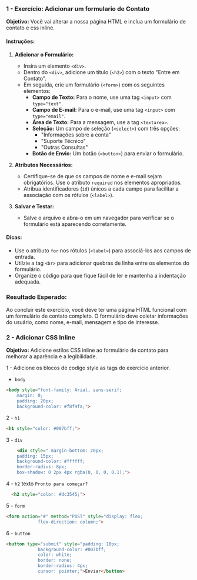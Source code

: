 
### 1 - Exercício: Adicionar um formulario de Contato

**Objetivo:** Você vai alterar a nossa página HTML e inclua um formulário de contato e css inline.

#### Instruções:

1. **Adicionar o Formulário:**
   - Insira um elemento `<div>`.
   - Dentro do `<div>`, adicione um título (`<h2>`) com o texto "Entre em Contato".
   - Em seguida, crie um formulário (`<form>`) com os seguintes elementos:
     - **Campo de Texto:** Para o nome, use uma tag `<input>` com `type="text"`.
     - **Campo de E-mail:** Para o e-mail, use uma tag `<input>` com `type="email"`.
     - **Área de Texto:** Para a mensagem, use a tag `<textarea>`.
     - **Seleção:** Um campo de seleção (`<select>`) com três opções:
       - "Informações sobre a conta"
       - "Suporte Técnico"
       - "Outras Consultas"
     - **Botão de Envio:** Um botão (`<button>`) para enviar o formulário.

6. **Atributos Necessários:**
   - Certifique-se de que os campos de nome e e-mail sejam obrigatórios. Use o atributo `required` nos elementos apropriados.
   - Atribua identificadores (`id`) únicos a cada campo para facilitar a associação com os rótulos (`<label>`).

7. **Salvar e Testar:**
   - Salve o arquivo e abra-o em um navegador para verificar se o formulário está aparecendo corretamente.

#### Dicas:
- Use o atributo `for` nos rótulos (`<label>`) para associá-los aos campos de entrada.
- Utilzie a tag `<br>` para adicionar quebras de linha entre os elementos do formulário.
- Organize o código para que fique fácil de ler e mantenha a indentação adequada.

### Resultado Esperado:
Ao concluir este exercício, você deve ter uma página HTML funcional com um formulário de contato completo. O formulário deve coletar informações do usuário, como nome, e-mail, mensagem e tipo de interesse.



### 2 - Adicionar CSS Inline

**Objetivo:** Adicione estilos CSS inline ao formulário de contato para melhorar a aparência e a legibilidade.


1 - Adicione os blocos de codigo style as tags do exercicio anterior.

- `body`
```html
<body style="font-family: Arial, sans-serif;
    margin: 0;
    padding: 20px;
    background-color: #f8f9fa;">
```

2 - `h1`
```html
<h1 style="color: #007bff;">
```

3 - `div`
```html
    <div style=" margin-bottom: 20px;
    padding: 15px;
    background-color: #ffffff;
    border-radius: 8px;
    box-shadow: 0 2px 4px rgba(0, 0, 0, 0.1);">
```

4 - `h2` texto `Pronto para começar?`
```html
  <h2 style="color: #dc3545;">
```	

5 - `form`
```html
<form action="#" method="POST" style="display: flex;
            flex-direction: column;">
```

6 - `button`
```html
<button type="submit" style="padding: 10px;
            background-color: #007bff;
            color: white;
            border: none;
            border-radius: 4px;
            cursor: pointer;">Enviar</button>
```
